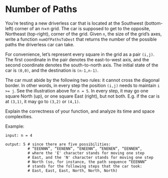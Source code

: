 # Number of Paths

You’re testing a new driverless car that is located at the Southwest (bottom-left) corner of an n×n grid. The car is supposed to get to the opposite, Northeast (top-right), corner of the grid. Given `n`, the size of the grid’s axes, write a function `numOfPathsToDest` that returns the number of the possible paths the driverless car can take.

For convenience, let’s represent every square in the grid as a pair `(i,j)`. The first coordinate in the pair denotes the east-to-west axis, and the second coordinate denotes the south-to-north axis. The initial state of the car is `(0,0)`, and the destination is `(n-1,n-1)`.

The car must abide by the following two rules: it cannot cross the diagonal border. In other words, in every step the position `(i,j)` needs to maintain `i >= j`. See the illustration above for `n = 5`. In every step, it may go one square North (up), or one square East (right), but not both. E.g. if the car is at `(3,1)`, it may go to `(3,2)` or `(4,1)`.

Explain the correctness of your function, and analyze its time and space complexities.

Example:

```
input: n = 4

output: 5 # since there are five possibilities:
          # “EEENNN”, “EENENN”, “ENEENN”, “ENENEN”, “EENNEN”,
          # where the 'E' character stands for moving one step
          # East, and the 'N' character stands for moving one step
          # North (so, for instance, the path sequence “EEENNN”
          # stands for the following steps that the car took:
          # East, East, East, North, North, North)
```
